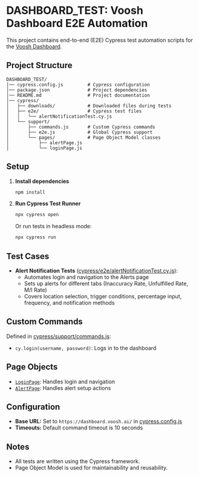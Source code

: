 # DASHBOARD_TEST: Voosh Dashboard E2E Automation

This project contains end-to-end (E2E) Cypress test automation scripts for the [Voosh Dashboard](https://dashboard.voosh.ai/).

## Project Structure

```
DASHBOARD_TEST/
│── cypress.config.js         # Cypress configuration
│── package.json              # Project dependencies
│── README.md                 # Project documentation
│── cypress/
│   ├── downloads/            # Downloaded files during tests
│   ├── e2e/                  # Cypress test files
│   │   └── alertNotificationTest.cy.js
│   └── support/
│       ├── commands.js       # Custom Cypress commands
│       ├── e2e.js            # Global Cypress support
│       └── pages/            # Page Object Model classes
│           ├── alertPage.js
│           └── loginPage.js
```

## Setup

1. **Install dependencies**

   ```sh
   npm install
   ```

2. **Run Cypress Test Runner**

   ```sh
   npx cypress open
   ```

   Or run tests in headless mode:

   ```sh
   npx cypress run
   ```

## Test Cases

- **Alert Notification Tests** ([cypress/e2e/alertNotificationTest.cy.js](e2e/alertNotificationTest.cy.js)):
  - Automates login and navigation to the Alerts page
  - Sets up alerts for different tabs (Inaccuracy Rate, Unfulfilled Rate, M/I Rate)
  - Covers location selection, trigger conditions, percentage input, frequency, and notification methods

## Custom Commands

Defined in [cypress/support/commands.js](support/commands.js):

- `cy.login(username, password)`: Logs in to the dashboard

## Page Objects

- [`LoginPage`](support/pages/loginPage.js): Handles login and navigation
- [`AlertPage`](support/pages/alertPage.js): Handles alert setup actions

## Configuration

- **Base URL:** Set to `https://dashboard.voosh.ai/` in [cypress.config.js](../cypress.config.js)
- **Timeouts:** Default command timeout is 10 seconds

## Notes

- All tests are written using the Cypress framework.
- Page Object Model is used for maintainability and reusability.